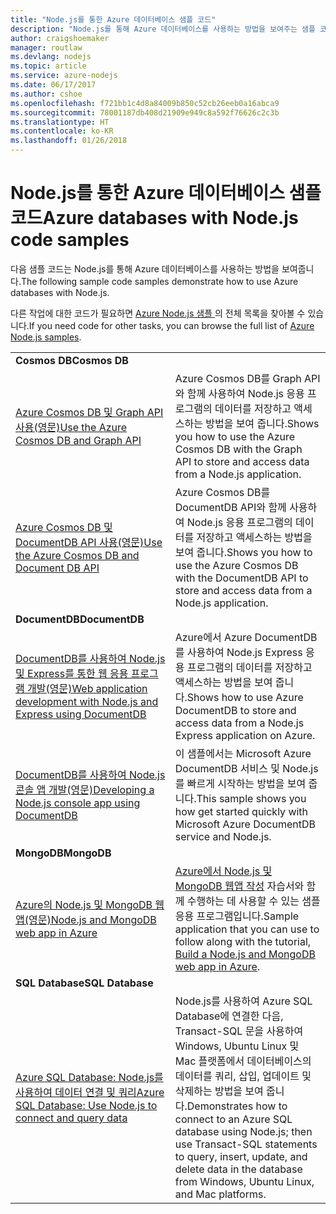 ```yaml
---
title: "Node.js를 통한 Azure 데이터베이스 샘플 코드"
description: "Node.js를 통해 Azure 데이터베이스를 사용하는 방법을 보여주는 샘플 코드입니다."
author: craigshoemaker
manager: routlaw
ms.devlang: nodejs
ms.topic: article
ms.service: azure-nodejs
ms.date: 06/17/2017
ms.author: cshoe
ms.openlocfilehash: f721bb1c4d8a84009b850c52cb26eeb0a16abca9
ms.sourcegitcommit: 78001187db408d21909e949c8a592f76626c2c3b
ms.translationtype: HT
ms.contentlocale: ko-KR
ms.lasthandoff: 01/26/2018
---
```

# <a name="azure-databases-with-nodejs-code-samples"></a><span data-ttu-id="99b1b-103">Node.js를 통한 Azure 데이터베이스 샘플 코드</span><span class="sxs-lookup"><span data-stu-id="99b1b-103">Azure databases with Node.js code samples</span></span>

<span data-ttu-id="99b1b-104">다음 샘플 코드는 Node.js를 통해 Azure 데이터베이스를 사용하는 방법을 보여줍니다.</span><span class="sxs-lookup"><span data-stu-id="99b1b-104">The following sample code samples demonstrate how to use Azure databases with Node.js.</span></span>

<span data-ttu-id="99b1b-105">다른 작업에 대한 코드가 필요하면 [Azure Node.js 샘플 ](https://azure.microsoft.com/resources/samples/?term=nodejs)의 전체 목록을 찾아볼 수 있습니다.</span><span class="sxs-lookup"><span data-stu-id="99b1b-105">If you need code for other tasks, you can browse the full list of [Azure Node.js samples](https://azure.microsoft.com/resources/samples/?term=nodejs).</span></span>

| | |
|---|---|
| <span data-ttu-id="99b1b-106">**Cosmos DB**</span><span class="sxs-lookup"><span data-stu-id="99b1b-106">**Cosmos DB**</span></span> ||
| [<span data-ttu-id="99b1b-107">Azure Cosmos DB 및 Graph API 사용(영문)</span><span class="sxs-lookup"><span data-stu-id="99b1b-107">Use the Azure Cosmos DB and Graph API</span></span>](https://azure.microsoft.com/resources/samples/azure-cosmos-db-graph-nodejs-getting-started/) | <span data-ttu-id="99b1b-108">Azure Cosmos DB를 Graph API와 함께 사용하여 Node.js 응용 프로그램의 데이터를 저장하고 액세스하는 방법을 보여 줍니다.</span><span class="sxs-lookup"><span data-stu-id="99b1b-108">Shows you how to use the Azure Cosmos DB with the Graph API to store and access data from a Node.js application.</span></span> |
| [<span data-ttu-id="99b1b-109">Azure Cosmos DB 및 DocumentDB API 사용(영문)</span><span class="sxs-lookup"><span data-stu-id="99b1b-109">Use the Azure Cosmos DB and Document DB API</span></span>](https://azure.microsoft.com/resources/samples/azure-cosmos-db-documentdb-nodejs-getting-started/) | <span data-ttu-id="99b1b-110">Azure Cosmos DB를 DocumentDB API와 함께 사용하여 Node.js 응용 프로그램의 데이터를 저장하고 액세스하는 방법을 보여 줍니다.</span><span class="sxs-lookup"><span data-stu-id="99b1b-110">Shows you how to use the Azure Cosmos DB with the DocumentDB API to store and access data from a Node.js application.</span></span> |
| <span data-ttu-id="99b1b-111">**DocumentDB**</span><span class="sxs-lookup"><span data-stu-id="99b1b-111">**DocumentDB**</span></span> ||
| [<span data-ttu-id="99b1b-112">DocumentDB를 사용하여 Node.js 및 Express를 통한 웹 응용 프로그램 개발(영문)</span><span class="sxs-lookup"><span data-stu-id="99b1b-112">Web application development with Node.js and Express using DocumentDB</span></span>](https://azure.microsoft.com/resources/samples/documentdb-node-todo-app/) | <span data-ttu-id="99b1b-113">Azure에서 Azure DocumentDB를 사용하여 Node.js Express 응용 프로그램의 데이터를 저장하고 액세스하는 방법을 보여 줍니다.</span><span class="sxs-lookup"><span data-stu-id="99b1b-113">Shows how to use Azure DocumentDB to store and access data from a Node.js Express application on Azure.</span></span> |
| [<span data-ttu-id="99b1b-114">DocumentDB를 사용하여 Node.js 콘솔 앱 개발(영문)</span><span class="sxs-lookup"><span data-stu-id="99b1b-114">Developing a Node.js console app using DocumentDB</span></span>](https://azure.microsoft.com/resources/samples/documentdb-node-getting-started/) | <span data-ttu-id="99b1b-115">이 샘플에서는 Microsoft Azure DocumentDB 서비스 및 Node.js를 빠르게 시작하는 방법을 보여 줍니다.</span><span class="sxs-lookup"><span data-stu-id="99b1b-115">This sample shows you how get started quickly with Microsoft Azure DocumentDB service and Node.js.</span></span> |
| <span data-ttu-id="99b1b-116">**MongoDB**</span><span class="sxs-lookup"><span data-stu-id="99b1b-116">**MongoDB**</span></span> ||
| [<span data-ttu-id="99b1b-117">Azure의 Node.js 및 MongoDB 웹앱(영문)</span><span class="sxs-lookup"><span data-stu-id="99b1b-117">Node.js and MongoDB web app in Azure</span></span>](https://azure.microsoft.com/resources/samples/meanjs/) | <span data-ttu-id="99b1b-118">[Azure에서 Node.js 및 MongoDB 웹앱 작성](http://docs.microsoft.com/azure/app-service-web/app-service-web-tutorial-nodejs-mongodb-app?toc=/azure/node/toc.json&bc=/azure/node/toc.json) 자습서와 함께 수행하는 데 사용할 수 있는 샘플 응용 프로그램입니다.</span><span class="sxs-lookup"><span data-stu-id="99b1b-118">Sample application that you can use to follow along with the tutorial, [Build a Node.js and MongoDB web app in Azure](http://docs.microsoft.com/azure/app-service-web/app-service-web-tutorial-nodejs-mongodb-app?toc=/azure/node/toc.json&bc=/azure/node/toc.json).</span></span> |
| <span data-ttu-id="99b1b-119">**SQL Database**</span><span class="sxs-lookup"><span data-stu-id="99b1b-119">**SQL Database**</span></span> ||
| [<span data-ttu-id="99b1b-120">Azure SQL Database: Node.js를 사용하여 데이터 연결 및 쿼리</span><span class="sxs-lookup"><span data-stu-id="99b1b-120">Azure SQL Database: Use Node.js to connect and query data</span></span>](https://docs.microsoft.com/azure/sql-database/sql-database-connect-query-nodejs) | <span data-ttu-id="99b1b-121">Node.js를 사용하여 Azure SQL Database에 연결한 다음, Transact-SQL 문을 사용하여 Windows, Ubuntu Linux 및 Mac 플랫폼에서 데이터베이스의 데이터를 쿼리, 삽입, 업데이트 및 삭제하는 방법을 보여 줍니다.</span><span class="sxs-lookup"><span data-stu-id="99b1b-121">Demonstrates how to connect to an Azure SQL database using Node.js; then use Transact-SQL statements to query, insert, update, and delete data in the database from Windows, Ubuntu Linux, and Mac platforms.</span></span> |
